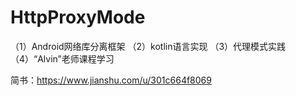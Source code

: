 # HttpProxyMode

（1）Android网络库分离框架
（2）kotlin语言实现
（3）代理模式实践
（4）“Alvin”老师课程学习

简书：https://www.jianshu.com/u/301c664f8069

